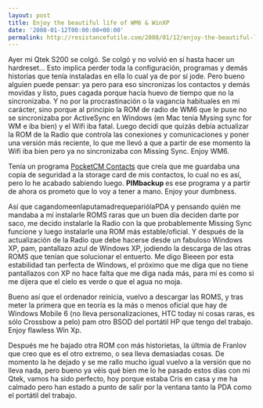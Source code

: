 ```yaml
---
layout: post
title: Enjoy the beautiful life of WM6 & WinXP
date: '2008-01-12T00:00:00+00:00'
permalink: http://resistancefutile.com/2008/01/12/enjoy-the-beautiful-life-of-wm6-winxp/
---
```

Ayer mi Qtek S200 se colgó. Se colgó y no volvió en sí hasta hacer un hardreset... Esto implica perder toda la configuración, programas y demás historias que tenía instaladas en ella lo cual ya de por sí jode. Pero bueno alguien puede pensar: ya pero para eso sincronizas los contactos y demás movidas y listo, pues cagada porque hacía huevo de tiempo que no la sincronizaba. Y no por la procrastinación o la vagancia habituales en mi carácter, sino porque al principio la ROM de radio de WM6 que le puse no se sincronizaba por ActiveSync en Windows (en Mac tenía Mysing sync for WM e iba bien) y el Wifi iba fatal. Luego decidí que quizás debía actualizar la ROM de la Radio que controla las conexiones y comunicaciones y poner una versión más reciente, lo que me llevó a que a partir de ese momento la Wifi iba bien pero ya no sincronizaba con Missing Sync. Enjoy WM6.

Tenía un programa <a href="http://www.pocketcm.com/contact.dev.php">PocketCM Contacts</a> que creía que me guardaba una copia de seguridad a la storage card de mis contactos, lo cual no es así, pero lo he acabado sabiendo luego. <strong>PIMbackup </strong> es ese programa y a partir de ahora os prometo que lo voy a tener a mano. Enjoy your dumbness.

Así que cagandomeenlaputamadrequepariólaPDA y pensando quién me mandaba a mí instalarle ROMS raras que un buen día deciden darte por saco, me decido instalarle la Radio con la que probablemente Missing Sync funcione y luego instalarle una ROM más estable/oficial. Y después de la actualización de la Radio que debe hacerse desde un fabuloso Windows XP, pam, pantallazo azul de Windows XP, jodiendo la descarga de las otras ROMS que tenían que solucionar el entuerto. Me digo Bieeen por esta estabilidad tan perfecta de Windows, el próximo que me diga que no tiene pantallazos con XP no hace falta que me diga nada más, para mí es como si me dijera que el cielo es verde o que el agua no moja.

Bueno así que el ordenador reinicia, vuelvo a descargar las ROMS, y tras meter la primera que en teoría es la más o menos oficial que hay de Windows Mobile 6 (no lleva personalizaciones, HTC today ni cosas raras, es sólo Crossbow a pelo) pam otro BSOD del portátil HP que tengo del trabajo. Enjoy flawless Win Xp. 

Después me he bajado otra ROM con más historietas, la últmia de Franlov que creo que es el otro extremo, o sea lleva demasiadas cosas. De momento la he dejado y se me rallo mucho igual vuelvo a la versión que no lleva nada, pero bueno ya véis qué bien me lo he pasado estos días con mi Qtek, vamos ha sido perfecto, hoy porque estaba Cris en casa y me ha calmado pero han estado a punto de salir por la ventana tanto la PDA como el portátil del trabajo. 

